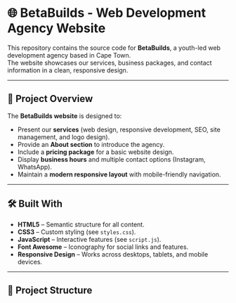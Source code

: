 # 🌐 BetaBuilds - Web Development Agency Website

This repository contains the source code for **BetaBuilds**, a youth-led web development agency based in Cape Town.  
The website showcases our services, business packages, and contact information in a clean, responsive design.

---

## 📖 Project Overview

The **BetaBuilds website** is designed to:
- Present our **services** (web design, responsive development, SEO, site management, and logo design).
- Provide an **About section** to introduce the agency.
- Include a **pricing package** for a basic website design.
- Display **business hours** and multiple contact options (Instagram, WhatsApp).
- Maintain a **modern responsive layout** with mobile-friendly navigation.

---

## 🛠️ Built With

- **HTML5** – Semantic structure for all content.
- **CSS3** – Custom styling (see `styles.css`).
- **JavaScript** – Interactive features (see `script.js`).
- **Font Awesome** – Iconography for social links and features.
- **Responsive Design** – Works across desktops, tablets, and mobile devices.

---

## 📂 Project Structure

